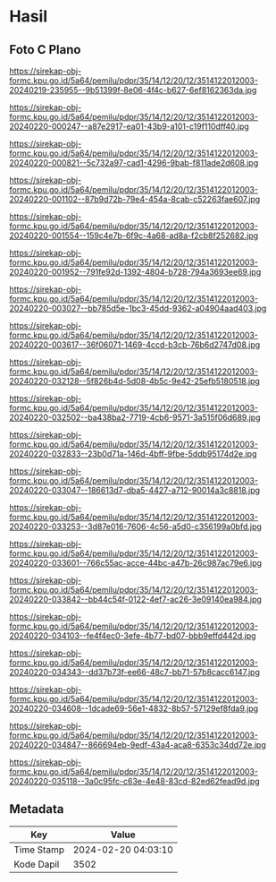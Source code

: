 # Hasil

## Foto C Plano

https://sirekap-obj-formc.kpu.go.id/5a64/pemilu/pdpr/35/14/12/20/12/3514122012003-20240219-235955--9b51399f-8e06-4f4c-b627-6ef8162363da.jpg

https://sirekap-obj-formc.kpu.go.id/5a64/pemilu/pdpr/35/14/12/20/12/3514122012003-20240220-000247--a87e2917-ea01-43b9-a101-c19f110dff40.jpg

https://sirekap-obj-formc.kpu.go.id/5a64/pemilu/pdpr/35/14/12/20/12/3514122012003-20240220-000821--5c732a97-cad1-4296-9bab-f811ade2d608.jpg

https://sirekap-obj-formc.kpu.go.id/5a64/pemilu/pdpr/35/14/12/20/12/3514122012003-20240220-001102--87b9d72b-79e4-454a-8cab-c52263fae607.jpg

https://sirekap-obj-formc.kpu.go.id/5a64/pemilu/pdpr/35/14/12/20/12/3514122012003-20240220-001554--159c4e7b-6f9c-4a68-ad8a-f2cb8f252682.jpg

https://sirekap-obj-formc.kpu.go.id/5a64/pemilu/pdpr/35/14/12/20/12/3514122012003-20240220-001952--791fe92d-1392-4804-b728-794a3693ee69.jpg

https://sirekap-obj-formc.kpu.go.id/5a64/pemilu/pdpr/35/14/12/20/12/3514122012003-20240220-003027--bb785d5e-1bc3-45dd-9362-a04904aad403.jpg

https://sirekap-obj-formc.kpu.go.id/5a64/pemilu/pdpr/35/14/12/20/12/3514122012003-20240220-003617--36f06071-1469-4ccd-b3cb-76b6d2747d08.jpg

https://sirekap-obj-formc.kpu.go.id/5a64/pemilu/pdpr/35/14/12/20/12/3514122012003-20240220-032128--5f826b4d-5d08-4b5c-9e42-25efb5180518.jpg

https://sirekap-obj-formc.kpu.go.id/5a64/pemilu/pdpr/35/14/12/20/12/3514122012003-20240220-032502--ba438ba2-7719-4cb6-9571-3a515f06d689.jpg

https://sirekap-obj-formc.kpu.go.id/5a64/pemilu/pdpr/35/14/12/20/12/3514122012003-20240220-032833--23b0d71a-146d-4bff-9fbe-5ddb95174d2e.jpg

https://sirekap-obj-formc.kpu.go.id/5a64/pemilu/pdpr/35/14/12/20/12/3514122012003-20240220-033047--186613d7-dba5-4427-a712-90014a3c8818.jpg

https://sirekap-obj-formc.kpu.go.id/5a64/pemilu/pdpr/35/14/12/20/12/3514122012003-20240220-033253--3d87e016-7606-4c56-a5d0-c356199a0bfd.jpg

https://sirekap-obj-formc.kpu.go.id/5a64/pemilu/pdpr/35/14/12/20/12/3514122012003-20240220-033601--766c55ac-acce-44bc-a47b-26c987ac79e6.jpg

https://sirekap-obj-formc.kpu.go.id/5a64/pemilu/pdpr/35/14/12/20/12/3514122012003-20240220-033842--bb44c54f-0122-4ef7-ac26-3e09140ea984.jpg

https://sirekap-obj-formc.kpu.go.id/5a64/pemilu/pdpr/35/14/12/20/12/3514122012003-20240220-034103--fe4f4ec0-3efe-4b77-bd07-bbb9effd442d.jpg

https://sirekap-obj-formc.kpu.go.id/5a64/pemilu/pdpr/35/14/12/20/12/3514122012003-20240220-034343--dd37b73f-ee66-48c7-bb71-57b8cacc6147.jpg

https://sirekap-obj-formc.kpu.go.id/5a64/pemilu/pdpr/35/14/12/20/12/3514122012003-20240220-034608--1dcade69-56e1-4832-8b57-57129ef8fda9.jpg

https://sirekap-obj-formc.kpu.go.id/5a64/pemilu/pdpr/35/14/12/20/12/3514122012003-20240220-034847--866694eb-9edf-43a4-aca8-6353c34dd72e.jpg

https://sirekap-obj-formc.kpu.go.id/5a64/pemilu/pdpr/35/14/12/20/12/3514122012003-20240220-035118--3a0c95fc-c63e-4e48-83cd-82ed62fead9d.jpg


## Metadata

| Key        | Value               |
| ---------- | ------------------- |
| Time Stamp | 2024-02-20 04:03:10 |
| Kode Dapil | 3502                |



